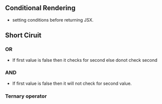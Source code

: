 ## Conditional Rendering

- setting conditions before returning JSX.

## Short Ciruit

### OR

- If first value is false then it checks for second else donot check second

### AND

- If first value is false then it will not check for second value.

### Ternary operator

